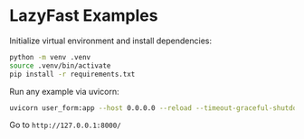 # LazyFast Examples

Initialize virtual environment and install dependencies:
```bash
python -m venv .venv
source .venv/bin/activate
pip install -r requirements.txt
```
Run any example via uvicorn:
```bash
uvicorn user_form:app --host 0.0.0.0 --reload --timeout-graceful-shutdown 1
``` 
Go to `http://127.0.0.1:8000/`